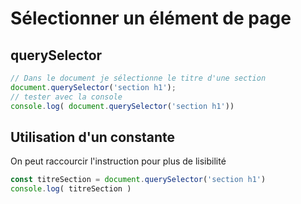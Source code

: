 # Sélectionner un élément de page
## querySelector
```js
// Dans le document je sélectionne le titre d'une section
document.querySelector('section h1');
// tester avec la console
console.log( document.querySelector('section h1'))

```

## Utilisation d'un constante
On peut raccourcir l'instruction pour plus de lisibilité
```js
const titreSection = document.querySelector('section h1')
console.log( titreSection )
```

   


